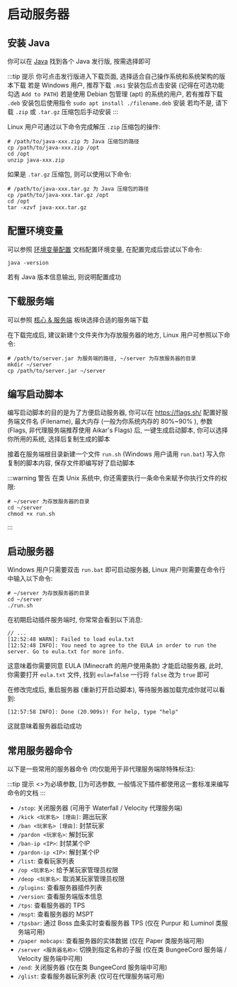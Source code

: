 # 启动服务器

## 安装 Java

你可以在 [Java](../basic-knowledge/java.md) 找到各个 Java 发行版, 按需选择即可

:::tip 提示
你可点击发行版进入下载页面, 选择适合自己操作系统和系统架构的版本下载
若是 Windows 用户, 推荐下载 `.msi` 安装包后点击安装 (记得在可选功能勾选 `Add to PATH`) 
若是使用 Debian 包管理 (apt) 的系统的用户, 若有推荐下载 `.deb` 安装包后使用指令 `sudo apt install ./filename.deb` 安装
若均不是, 请下载 `.zip` 或 `.tar.gz` 压缩包后手动安装
:::

Linux 用户可通过以下命令完成解压 `.zip` 压缩包的操作: 
```shell
# /path/to/java-xxx.zip 为 Java 压缩包的路径
cp /path/to/java-xxx.zip /opt
cd /opt
unzip java-xxx.zip
```

如果是 `.tar.gz` 压缩包, 则可以使用以下命令:
```shell
# /path/to/java-xxx.tar.gz 为 Java 压缩包的路径
cp /path/to/java-xxx.tar.gz /opt
cd /opt
tar -xzvf java-xxx.tar.gz
```

## 配置环境变量

可以参照 [环境变量配置](../basic-knowledge/environment-variables.md) 文档配置环境变量, 在配置完成后尝试以下命令:

```shell
java -version
```

若有 Java 版本信息输出, 则说明配置成功

## 下载服务端

可以参照 [核心 & 服务端](../basic-knowledge/core.md) 板块选择合适的服务端下载

在下载完成后, 建议新建个文件夹作为存放服务器的地方, Linux 用户可参照以下命令:

```shell
# /path/to/server.jar 为服务端的路径, ~/server 为存放服务器的目录
mkdir ~/server
cp /path/to/server.jar ~/server
```

## 编写启动脚本

编写启动脚本的目的是为了方便启动服务器, 你可以在 https://flags.sh/ 配置好服务端文件名 (Filename), 最大内存 (一般为你系统内存的 80%~90% ), 参数 (Flags, 非代理服务端推荐使用 Aikar's Flags) 后, 一键生成启动脚本, 你可以选择你所用的系统, 选择后复制生成的脚本

接着在服务端根目录新建一个文件 `run.sh` (Windows 用户请用 `run.bat`) 写入你复制的脚本内容, 保存文件即编写好了启动脚本

:::warning 警告
在类 Unix 系统中, 你还需要执行一条命令来赋予你执行文件的权限:
```shell
# ~/server 为存放服务器的目录
cd ~/server
chmod +x run.sh
```
:::

## 启动服务器

Windows 用户只需要双击 `run.bat` 即可启动服务器, Linux 用户则需要在命令行中输入以下命令:

```shell
# ~/server 为存放服务器的目录
cd ~/server
./run.sh
```

在初期启动插件服务端时, 你常常会看到以下消息:

```log
// ...
[12:52:48 WARN]: Failed to load eula.txt
[12:52:48 INFO]: You need to agree to the EULA in order to run the server. Go to eula.txt for more info.
```

这意味着你需要同意 EULA (Minecraft 的用户使用条款) 才能启动服务器, 此时, 你需要打开 `eula.txt` 文件, 找到 `eula=false` 一行将 `false` 改为 `true` 即可

在修改完成后, 重启服务器 (重新打开启动脚本), 等待服务器加载完成你就可以看到:

```log
[12:57:58 INFO]: Done (20.909s)! For help, type "help"
```

这就意味着服务器启动成功

## 常用服务器命令

以下是一些常用的服务器命令 (均仅能用于非代理服务端除特殊标注):

:::tip 提示
<>为必填参数, []为可选参数, 一般情况下插件都使用这一套标准来编写命令的文档
:::

- `/stop`: 关闭服务器 (可用于 Waterfall / Velocity 代理服务端)
- `/kick <玩家名> [理由]`: 踢出玩家
- `/ban <玩家名> [理由]`: 封禁玩家
- `/pardon <玩家名>`: 解封玩家
- `/ban-ip <IP>`: 封禁某个IP
- `/pardon-ip <IP>`: 解封某个IP
- `/list`: 查看玩家列表
- `/op <玩家名>`: 给予某玩家管理员权限
- `/deop <玩家名>`: 取消某玩家管理员权限
- `/plugins`: 查看服务器插件列表
- `/version`: 查看服务端版本信息
- `/tps`: 查看服务器的 TPS
- `/mspt`: 查看服务器的 MSPT
- `/tpsbar`: 通过 Boss 血条实时查看服务器 TPS (仅在 Purpur 和 Luminol 类服务端可用)
- `/paper mobcaps`: 查看服务器的实体数据 (仅在 Paper 类服务端可用)
- `/server <服务器名称>`: 切换到指定名称的子服 (仅在类 BungeeCord 服务端 / Velocity 服务端中可用)
- `/end`: 关闭服务器 (仅在类 BungeeCord 服务端中可用)
- `/glist`: 查看服务器玩家列表 (仅可在代理服务端可用)
